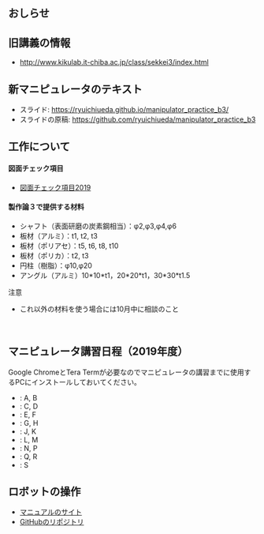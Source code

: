 <h2>おしらせ</h2>
<h2>旧講義の情報</h2>
<ul>
 	<li><a href="http://www.kikulab.it-chiba.ac.jp/class/sekkei3/index.html">http://www.kikulab.it-chiba.ac.jp/class/sekkei3/index.html</a></li>
</ul>
<h2>新マニピュレータのテキスト</h2>
<ul>
 	<li>スライド: <a href="https://ryuichiueda.github.io/manipulator_practice_b3/">https://ryuichiueda.github.io/manipulator_practice_b3/</a></li>
 	<li>スライドの原稿: <a href="https://github.com/ryuichiueda/manipulator_practice_b3">https://github.com/ryuichiueda/manipulator_practice_b3</a></li>
</ul>
<h2>工作について</h2>
<h4>図面チェック項目</h4>
<ul>
 	<li><a href="https://lab.ueda.tech/wp-content/uploads/2019/09/図面チェック項目2019.pdf">図面チェック項目2019</a></li>
</ul>
<h4>製作論３で提供する材料</h4>
<ul>
 	<li>シャフト（表面研磨の炭素鋼相当）：φ2,φ3,φ4,φ6</li>
 	<li>板材（アルミ）：t1, t2, t3</li>
 	<li>板材（ポリアセ）：t5, t6, t8, t10</li>
 	<li>板材（ポリカ）：t2, t3</li>
 	<li>円柱（樹脂）：φ10,φ20</li>
 	<li>アングル（アルミ）10*10*t1，20*20*t1，30<wbr />*30*t1.5</li>
</ul>
注意
<ul>
 	<li>これ以外の材料を使う場合には10月中に相談のこと</li>
</ul>
&nbsp;
<h2>マニピュレータ講習日程（2019年度）</h2>
Google ChromeとTera Termが必要なのでマニピュレータの講習までに使用するPCにインストールしておいてください。
<ul>
 	<li>: A, B</li>
 	<li>: C, D</li>
 	<li>: E, F</li>
 	<li>: G, H</li>
 	<li>: J, K</li>
 	<li>: L, M</li>
 	<li>: N, P</li>
 	<li>: Q, R</li>
 	<li>: S</li>
</ul>
<h2>ロボットの操作</h2>
<ul>
 	<li><a href="https://ryuichiueda.github.io/RobotDesign3/index.html">マニュアルのサイト</a></li>
 	<li><a href="https://github.com/ryuichiueda/RobotDesign3">GitHubのリポジトリ</a></li>
</ul>
